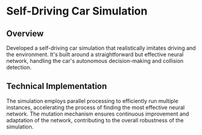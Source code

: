 # Self-Driving Car Simulation

## Overview
Developed a self-driving car simulation that realistically imitates driving and the environment. It's built around a straightforward but effective neural network, handling the car's autonomous decision-making and collision detection.

## Technical Implementation
The simulation employs parallel processing to efficiently run multiple instances, accelerating the process of finding the most effective neural network. The mutation mechanism ensures continuous improvement and adaptation of the network, contributing to the overall robustness of the simulation.
